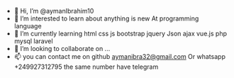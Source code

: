 - 👋 Hi, I’m @aymanIbrahim10
- 👀 I’m interested to learn about anything is new 
At programming language 
- 🌱 I’m currently learning html css js bootstrap jquery 
Json ajax vue.js php mysql laravel 
- 💞️ I’m looking to collaborate on ...
- 📫 you can contact me on github aymanibra32@gmail.com 
Or whatsapp +249927312795   the same number have telegram 

<!---
aymanIbrahim10/aymanIbrahim10 is a ✨ special ✨ repository because its `README.md` (this file) appears on your GitHub profile.
You can click the Preview link to take a look at your changes.
--->
